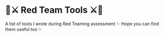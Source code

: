 # 🔴⚔️ Red Team Tools ⚔️🔴

A list of tools I wrote during Red Teaming assessment
✨ Hope you can find them useful too ✨
